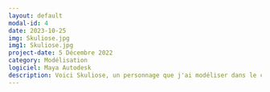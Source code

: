 ```yaml
---
layout: default
modal-id: 4
date: 2023-10-25
img: Skuliose.jpg
img1: Skuliose.jpg
project-date: 5 Décembre 2022
category: Modélisation
logiciel: Maya Autodesk
description: Voici Skuliose, un personnage que j'ai modéliser dans le cadre d'un cours de modélisation 3D.
---
```

